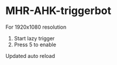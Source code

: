 # MHR-AHK-triggerbot
For 1920x1080 resolution

1. Start lazy trigger
2. Press 5 to enable

Updated auto reload
